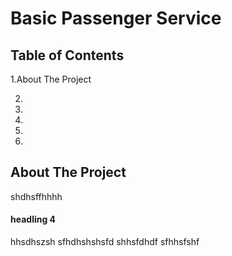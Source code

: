 # Basic Passenger Service

## Table of Contents
1.About The Project

2.

3.

4.

5.
6.

## About The Project
shdhsffhhhh
#### headling 4
hhsdhszsh
sfhdhshshsfd
shhsfdhdf
sfhhsfshf
